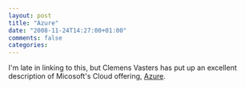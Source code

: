 ```yaml
---
layout: post
title: "Azure"
date: "2008-11-24T14:27:00+01:00"
comments: false
categories: 
---
```


<p>I'm late in linking to this, but Clemens Vasters has put up an excellent description of Micosoft's Cloud offering, <a href="http://vasters.com/clemensv/PermaLink,guid,92d78bee-2cfd-4a29-95ab-c5abb9b905e7.aspx">Azure</a>.</p>


